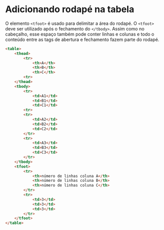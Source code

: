 # Adicionando rodapé na tabela
O elemento `<tfoot>` é usado para delimitar a área do rodapé. O `<tfoot>` deve ser utilizado após o fechamento do `</tbody>`. Assim como no cabeçalho, esse espaço também pode conter linhas e colunas e todo o conteúdo entre as tags de abertura e fechamento fazem parte do rodapé.

```html
<table>
    <thead>
        <tr>
            <th>A</th>
            <th>B</th>
            <th>C</th>
        <tr>
    </thead>
    <tbody>
        <tr>
            <td>A1</td>
            <td>B1</td>
            <td>C1</td>
        <tr>
        <tr>
            <td>A2</td>
            <td>B2</td>
            <td>C2</td>
        </tr>
        <tr>
            <td>A3</td>
            <td>B3</td>
            <td>C3</td>
        </tr>
    </tbody>
    <tfoot>
        <tr>
            <th>número de linhas coluna A</th>
            <th>número de linhas coluna B</th>
            <th>número de linhas coluna C</th>
        </tr>
        <tr>
            <td>3</td>
            <td>3</td>
            <td>3</td>
        </tr>
    </tfoot>
</table>
```
